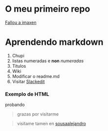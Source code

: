 # O meu primeiro repo

[Fallou a imaxen](/logo.jpq)

# Aprendendo markdown
1. Chupi
1. listas numeradas e **non** _numeradas_
1. Titulos
1. Wiki
1. Modificar o readme.md
1. Visitar [Slackedit](https://stackedit.io/)


### Exemplo de HTML
<html>
<body>
probando
</body>
<html>
  
 
 
> grazas por visitarme

> visitame tamen en [sousaalejandro](https://sousaalejandro476149419.wordpress.com/wp-admin/)
